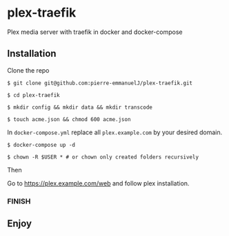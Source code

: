 # plex-traefik

Plex media server with traefik in docker and docker-compose

## Installation

Clone the repo
```Shell
$ git clone git@github.com:pierre-emmanuelJ/plex-traefik.git
```
```Shell
$ cd plex-traefik
```
```Shell
$ mkdir config && mkdir data && mkdir transcode
```
```Shell
$ touch acme.json && chmod 600 acme.json
```

In `docker-compose.yml` replace all `plex.example.com` by your desired domain.

```Shell
$ docker-compose up -d
```

```Shell
$ chown -R $USER * # or chown only created folders recursively 
```

Then 

Go to https://plex.example.com/web and follow plex installation.

### FINISH

## Enjoy